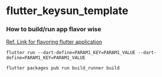 # flutter_keysun_template

### How to build/run app flavor wise
[Ref. Link for flavoring flutter application](https://itnext.io/flutter-1-17-no-more-flavors-no-more-ios-schemas-command-argument-that-solves-everything-8b145ed4285d)

```
flutter run --dart-define=PARAM1_KEY=PARAM1_VALUE --dart-define=PARAM1_KEY=PARAM1_VALUE

```

```
flutter packages pub run build_runner build
```